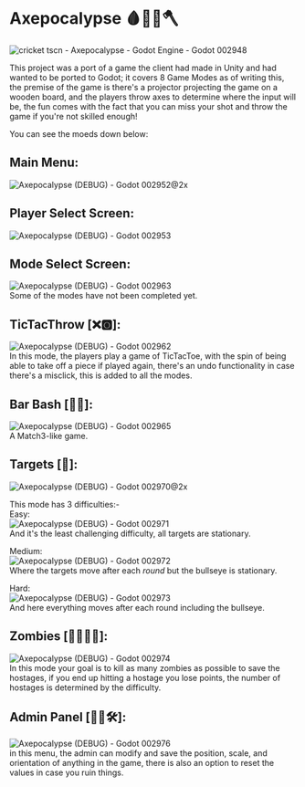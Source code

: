 # Axepocalypse 🩸🧟‍♂️🪓

![cricket tscn - Axepocalypse - Godot Engine - Godot 002948](https://github.com/AhmedElKadii/Axepocalypse/assets/166130877/a2570be6-aa37-4478-92c3-35f86ca35fc5)<br/>

This project was a port of a game the client had made in Unity and had wanted to be ported to Godot; it covers 8 Game Modes as of writing this, the premise of the game is there's a projector projecting the game on a wooden board, and the players throw axes to determine where the input will be, the fun comes with the fact that you can miss your shot and throw the game if you're not skilled enough! 

You can see the moeds down below:

## Main Menu:
![Axepocalypse (DEBUG) - Godot 002952@2x](https://github.com/AhmedElKadii/Axepocalypse/assets/166130877/15b63a90-2795-4301-8ab3-1d5123d4cf13)

## Player Select Screen:
![Axepocalypse (DEBUG) - Godot 002953](https://github.com/AhmedElKadii/Axepocalypse/assets/166130877/6e25faf1-489f-4dc6-9b0d-bdb174d895f9)

## Mode Select Screen:
![Axepocalypse (DEBUG) - Godot 002963](https://github.com/AhmedElKadii/Axepocalypse/assets/166130877/51569fa0-f155-4171-b67f-28ac0b33dfdb)<br/>
Some of the modes have not been completed yet.

## TicTacThrow [❌🅾️]:
![Axepocalypse (DEBUG) - Godot 002962](https://github.com/AhmedElKadii/Axepocalypse/assets/166130877/4b26b90d-67ae-4231-8ab0-e0d2d1e5b9e1)<br/>
In this mode, the players play a game of TicTacToe, with the spin of being able to take off a piece if played again, there's an undo functionality in case there's a misclick, this is added to all the modes.

## Bar Bash [🍾🔨]:
![Axepocalypse (DEBUG) - Godot 002965](https://github.com/AhmedElKadii/Axepocalypse/assets/166130877/aa6140d1-b7f7-4bd4-8017-80f1b9fa569a)<br/>
A Match3-like game.

## Targets [🎯]:
![Axepocalypse (DEBUG) - Godot 002970@2x](https://github.com/AhmedElKadii/Axepocalypse/assets/166130877/2dd98fe3-55b1-49da-acfe-9d5c698517c2)<br/>

This mode has 3 difficulties:-<br/>
Easy:<br/>
![Axepocalypse (DEBUG) - Godot 002971](https://github.com/AhmedElKadii/Axepocalypse/assets/166130877/156d79ad-83dd-44b5-b2d8-c9f24f8216fa)<br/>
And it's the least challenging difficulty, all targets are stationary.<br/>

Medium:<br/>
![Axepocalypse (DEBUG) - Godot 002972](https://github.com/AhmedElKadii/Axepocalypse/assets/166130877/f0b7cfa1-4921-4397-b4c7-05e8ef667cbb)<br/>
Where the targets move after each *round* but the bullseye is stationary.<br/>

Hard:<br/>
![Axepocalypse (DEBUG) - Godot 002973](https://github.com/AhmedElKadii/Axepocalypse/assets/166130877/da7d2899-5f05-44f2-85e3-14540fe26c6b)<br/>
And here everything moves after each round including the bullseye.<br/>

## Zombies [🧠🧟‍♂️😭]:
![Axepocalypse (DEBUG) - Godot 002974](https://github.com/AhmedElKadii/Axepocalypse/assets/166130877/8fd7b513-ab9f-4c0e-ba76-f64bf82ffc9a)<br/>
In this mode your goal is to kill as many zombies as possible to save the hostages, if you end up hitting a hostage you lose points, the number of hostages is determined by the difficulty.

## Admin Panel [👨‍💻🛠️]:
![Axepocalypse (DEBUG) - Godot 002976](https://github.com/AhmedElKadii/Axepocalypse/assets/166130877/86d1d4f8-64bf-4e29-a3c1-30b73aaa3f24)<br/>
in this menu, the admin can modify and save the position, scale, and orientation of anything in the game, there is also an option to reset the values in case you ruin things.
